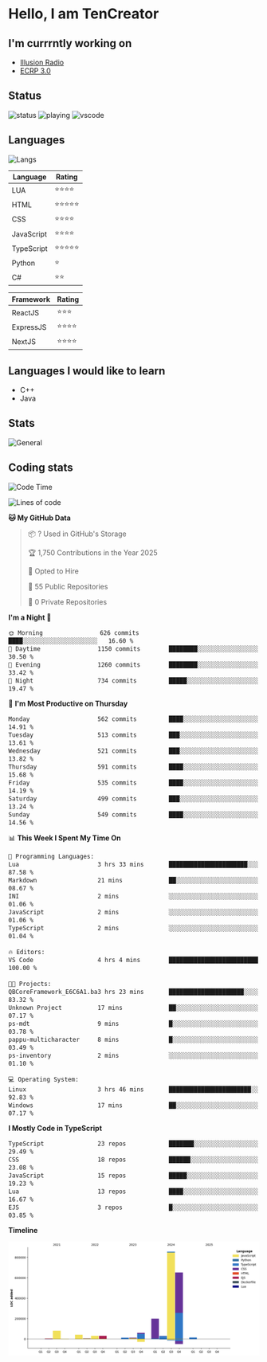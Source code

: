 # Hello, I am TenCreator

## I'm currrntly working on
- [Illusion Radio](https://illusionradio.co.uk/)
- [ECRP 3.0](http://github.com/Emerald-Coast-Roleplay/)

## Status
![status](https://api.statusbadges.me/badge/status/518334475038359555?simple=true&style=for-the-badge)
![playing](https://api.statusbadges.me/badge/playing/518334475038359555?style=for-the-badge)
![vscode](https://api.statusbadges.me/badge/vscode/518334475038359555?style=for-the-badge)

## Languages
![Langs](https://github-readme-stats.vercel.app/api/top-langs/?username=tencreator&layout=compact&theme=radical)


|Language|Rating|
|--------|------|
|LUA|⭐️⭐️⭐️⭐️|
|HTML|⭐️⭐️⭐️⭐️⭐️|
|CSS|⭐️⭐️⭐️⭐️|
|JavaScript|⭐️⭐️⭐️⭐️|
|TypeScript|⭐️⭐️⭐️⭐️⭐️|
|Python|⭐️|
|C#|⭐️⭐️ |

|Framework|Rating|
|--------|------|
|ReactJS|⭐️⭐️⭐|
|ExpressJS|⭐️⭐️⭐️⭐️|
|NextJS|⭐️⭐️⭐⭐️|

## Languages I would like to learn
- C++
- Java

## Stats
![General](https://github-readme-stats.vercel.app/api?username=tencreator&show_icons=true&theme=radical)

## Coding stats

<!--START_SECTION:waka-->
![Code Time](http://img.shields.io/badge/Code%20Time-512%20hrs%2027%20mins-blue)

![Lines of code](https://img.shields.io/badge/From%20Hello%20World%20I%27ve%20Written-2.0%20million%20lines%20of%20code-blue)

**🐱 My GitHub Data** 

> 📦 ? Used in GitHub's Storage 
 > 
> 🏆 1,750 Contributions in the Year 2025
 > 
> 💼 Opted to Hire
 > 
> 📜 55 Public Repositories 
 > 
> 🔑 0 Private Repositories 
 > 
**I'm a Night 🦉** 

```text
🌞 Morning                626 commits         ████░░░░░░░░░░░░░░░░░░░░░   16.60 % 
🌆 Daytime                1150 commits        ████████░░░░░░░░░░░░░░░░░   30.50 % 
🌃 Evening                1260 commits        ████████░░░░░░░░░░░░░░░░░   33.42 % 
🌙 Night                  734 commits         █████░░░░░░░░░░░░░░░░░░░░   19.47 % 
```
📅 **I'm Most Productive on Thursday** 

```text
Monday                   562 commits         ████░░░░░░░░░░░░░░░░░░░░░   14.91 % 
Tuesday                  513 commits         ███░░░░░░░░░░░░░░░░░░░░░░   13.61 % 
Wednesday                521 commits         ███░░░░░░░░░░░░░░░░░░░░░░   13.82 % 
Thursday                 591 commits         ████░░░░░░░░░░░░░░░░░░░░░   15.68 % 
Friday                   535 commits         ████░░░░░░░░░░░░░░░░░░░░░   14.19 % 
Saturday                 499 commits         ███░░░░░░░░░░░░░░░░░░░░░░   13.24 % 
Sunday                   549 commits         ████░░░░░░░░░░░░░░░░░░░░░   14.56 % 
```


📊 **This Week I Spent My Time On** 

```text
💬 Programming Languages: 
Lua                      3 hrs 33 mins       ██████████████████████░░░   87.58 % 
Markdown                 21 mins             ██░░░░░░░░░░░░░░░░░░░░░░░   08.67 % 
INI                      2 mins              ░░░░░░░░░░░░░░░░░░░░░░░░░   01.06 % 
JavaScript               2 mins              ░░░░░░░░░░░░░░░░░░░░░░░░░   01.06 % 
TypeScript               2 mins              ░░░░░░░░░░░░░░░░░░░░░░░░░   01.04 % 

🔥 Editors: 
VS Code                  4 hrs 4 mins        █████████████████████████   100.00 % 

🐱‍💻 Projects: 
QBCoreFramework_E6C6A1.ba3 hrs 23 mins       █████████████████████░░░░   83.32 % 
Unknown Project          17 mins             ██░░░░░░░░░░░░░░░░░░░░░░░   07.17 % 
ps-mdt                   9 mins              █░░░░░░░░░░░░░░░░░░░░░░░░   03.78 % 
pappu-multicharacter     8 mins              █░░░░░░░░░░░░░░░░░░░░░░░░   03.49 % 
ps-inventory             2 mins              ░░░░░░░░░░░░░░░░░░░░░░░░░   01.10 % 

💻 Operating System: 
Linux                    3 hrs 46 mins       ███████████████████████░░   92.83 % 
Windows                  17 mins             ██░░░░░░░░░░░░░░░░░░░░░░░   07.17 % 
```

**I Mostly Code in TypeScript** 

```text
TypeScript               23 repos            ███████░░░░░░░░░░░░░░░░░░   29.49 % 
CSS                      18 repos            ██████░░░░░░░░░░░░░░░░░░░   23.08 % 
JavaScript               15 repos            █████░░░░░░░░░░░░░░░░░░░░   19.23 % 
Lua                      13 repos            ████░░░░░░░░░░░░░░░░░░░░░   16.67 % 
EJS                      3 repos             █░░░░░░░░░░░░░░░░░░░░░░░░   03.85 % 
```



**Timeline**

![Lines of Code chart](https://raw.githubusercontent.com/tencreator/tencreator/main/assets/bar_graph.png)


<!--END_SECTION:waka-->
